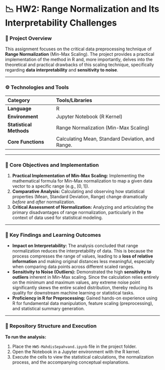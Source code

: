 # 📉 HW2: Range Normalization and Its Interpretability Challenges

### 🌟 Project Overview

This assignment focuses on the critical data preprocessing technique of **Range Normalization** (Min-Max Scaling). The project provides a practical implementation of the method in R and, more importantly, delves into the theoretical and practical drawbacks of this scaling technique, specifically regarding **data interpretability** and **sensitivity to noise**.

---

### ⚙️ Technologies and Tools

| Category | Tools/Libraries |
| :--- | :--- |
| **Language** | R |
| **Environment** | Jupyter Notebook (R Kernel) |
| **Statistical Methods** | Range Normalization (Min-Max Scaling) |
| **Core Functions** | Calculating Mean, Standard Deviation, and Range. |

---

### 🎯 Core Objectives and Implementation

1.  **Practical Implementation of Min-Max Scaling:** Implementing the mathematical formula for Min-Max normalization to map a given data vector to a specific range (e.g., $[0, 1]$).
2.  **Comparative Analysis:** Calculating and observing how statistical properties (Mean, Standard Deviation, Range) change dramatically *before* and *after* normalization.
3.  **Critical Assessment of Normalization:** Analyzing and articulating the primary disadvantages of range normalization, particularly in the context of data used for statistical modeling.

---

### 🔑 Key Findings and Learning Outcomes

* **Impact on Interpretability:** The analysis concluded that range normalization reduces the interpretability of data. This is because the process compresses the range of values, leading to a **loss of relative information** and making original distances less meaningful, especially when comparing data points across different scaled ranges.
* **Sensitivity to Noise (Outliers):** Demonstrated the high **sensitivity to outliers** inherent in Min-Max scaling. Since the calculation relies entirely on the minimum and maximum values, any extreme noise point significantly skews the entire scaled distribution, thereby reducing its quality for downstream machine learning or statistical tasks.
* **Proficiency in R for Preprocessing:** Gained hands-on experience using R for fundamental data manipulation, feature scaling (preprocessing), and statistical summary generation.

---

### 📂 Repository Structure and Execution

**To run the analysis:**

1.  Place the `HW5-MahdisSepahvand.ipynb` file in the project folder.
2.  Open the Notebook in a Jupyter environment with the R kernel.
3.  Execute the cells to view the statistical calculations, the normalization process, and the accompanying conceptual explanations.

